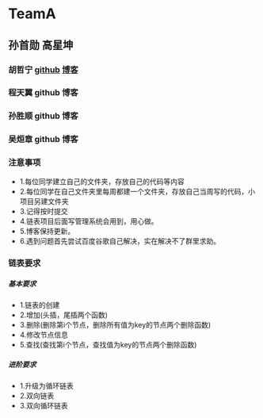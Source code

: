 # TeamA

## 孙首勋 高星坤 
### 胡哲宁 [github](www.baidu.com"标题") [博客](链接网址 "标题")
### 程天翼 github 博客 
### 孙胜顺 github 博客
### 吴烜章 github 博客

### 注意事项
- 1.每位同学建立自己的文件夹，存放自己的代码等内容
- 2.每位同学在自己文件夹里每周都建一个文件夹，存放自己当周写的代码，小项目另建文件夹
- 3.记得按时提交
- 4.链表项目后面写管理系统会用到，用心做。
- 5.博客保持更新。
- 6.遇到问题首先尝试百度谷歌自己解决，实在解决不了群里求助。

### 链表要求
##### 基本要求
- 1.链表的创建
- 2.增加(头插，尾插两个函数)
- 3.删除(删除第i个节点，删除所有值为key的节点两个删除函数)
- 4.修改节点信息
- 5.查找(查找第i个节点，查找值为key的节点两个删除函数)
##### 进阶要求
- 1.升级为循环链表
- 2.双向链表
- 3.双向循环链表
